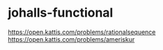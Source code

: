 # johalls-functional

https://open.kattis.com/problems/rationalsequence
https://open.kattis.com/problems/ameriskur
